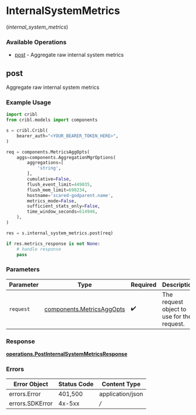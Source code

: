 # InternalSystemMetrics
(*internal_system_metrics*)

### Available Operations

* [post](#post) - Aggregate raw internal system metrics

## post

Aggregate raw internal system metrics

### Example Usage

```python
import cribl
from cribl.models import components

s = cribl.Cribl(
    bearer_auth="<YOUR_BEARER_TOKEN_HERE>",
)

req = components.MetricsAggOpts(
    aggs=components.AggregationMgrOptions(
        aggregations=[
            'string',
        ],
        cumulative=False,
        flush_event_limit=449035,
        flush_mem_limit=690234,
        hostname='scared-godparent.name',
        metrics_mode=False,
        sufficient_stats_only=False,
        time_window_seconds=614946,
    ),
)

res = s.internal_system_metrics.post(req)

if res.metrics_response is not None:
    # handle response
    pass
```

### Parameters

| Parameter                                                              | Type                                                                   | Required                                                               | Description                                                            |
| ---------------------------------------------------------------------- | ---------------------------------------------------------------------- | ---------------------------------------------------------------------- | ---------------------------------------------------------------------- |
| `request`                                                              | [components.MetricsAggOpts](../../models/components/metricsaggopts.md) | :heavy_check_mark:                                                     | The request object to use for the request.                             |


### Response

**[operations.PostInternalSystemMetricsResponse](../../models/operations/postinternalsystemmetricsresponse.md)**
### Errors

| Error Object     | Status Code      | Content Type     |
| ---------------- | ---------------- | ---------------- |
| errors.Error     | 401,500          | application/json |
| errors.SDKError  | 4x-5xx           | */*              |

